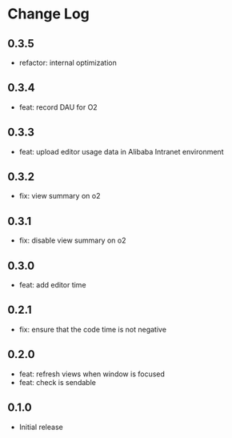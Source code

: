 # Change Log

## 0.3.5

- refactor: internal optimization

## 0.3.4

- feat: record DAU for O2

## 0.3.3

- feat: upload editor usage data in Alibaba Intranet environment

## 0.3.2

- fix: view summary on o2

## 0.3.1

- fix: disable view summary on o2

## 0.3.0

- feat: add editor time

## 0.2.1

- fix: ensure that the code time is not negative

## 0.2.0

- feat: refresh views when window is focused
- feat: check is sendable

## 0.1.0

- Initial release
